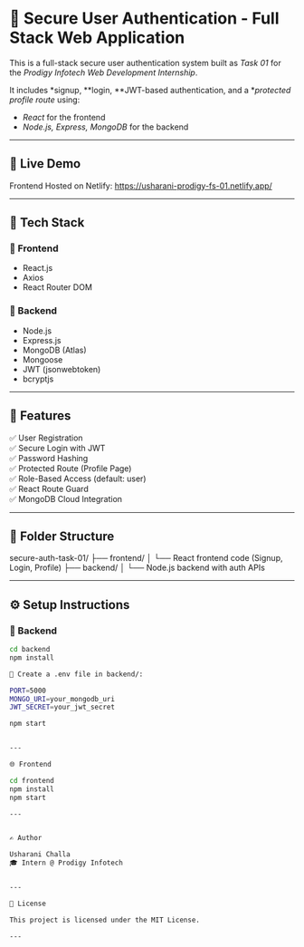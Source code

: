 # 🔐 Secure User Authentication - Full Stack Web Application

This is a full-stack secure user authentication system built as *Task 01* for the *Prodigy Infotech Web Development Internship*.

It includes *signup, **login, **JWT-based authentication, and a **protected profile route* using:
- *React* for the frontend
- *Node.js, Express, MongoDB* for the backend

---

## 🚀 Live Demo

Frontend Hosted on Netlify:  https://usharani-prodigy-fs-01.netlify.app/


---

## 🧰 Tech Stack

### 🔹 Frontend
- React.js
- Axios
- React Router DOM

### 🔹 Backend
- Node.js
- Express.js
- MongoDB (Atlas)
- Mongoose
- JWT (jsonwebtoken)
- bcryptjs

---

## 📌 Features

✅ User Registration  
✅ Secure Login with JWT  
✅ Password Hashing  
✅ Protected Route (Profile Page)  
✅ Role-Based Access (default: user)  
✅ React Route Guard  
✅ MongoDB Cloud Integration  

---

## 📁 Folder Structure

secure-auth-task-01/ ├── frontend/ │   └── React frontend code (Signup, Login, Profile) ├── backend/ │   └── Node.js backend with auth APIs

---

## ⚙ Setup Instructions

### 🔧 Backend

```bash
cd backend
npm install

🔐 Create a .env file in backend/:

PORT=5000
MONGO_URI=your_mongodb_uri
JWT_SECRET=your_jwt_secret

npm start


---

🌐 Frontend

cd frontend
npm install
npm start

---


✍ Author

Usharani Challa
🎓 Intern @ Prodigy Infotech


---

🏁 License

This project is licensed under the MIT License.

---
